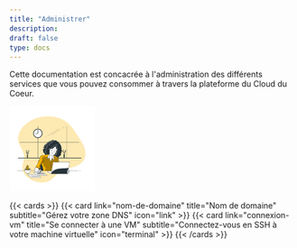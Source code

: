 ```yaml
---
title: "Administrer"
description:
draft: false
type: docs
---
```


Cette documentation est concacrée à l'administration des différents services que vous pouvez consommer à travers la plateforme du Cloud du Coeur.

<img src="./cdc-illustration-administrer.png" alt="Administrer" style="width: 30%;">

{{< cards >}}
  {{< card link="nom-de-domaine" title="Nom de domaine" subtitle="Gérez votre zone DNS" icon="link" >}}
  {{< card link="connexion-vm" title="Se connecter à une VM" subtitle="Connectez-vous en SSH à votre machine virtuelle" icon="terminal" >}}
{{< /cards >}}
